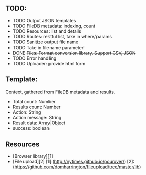 ## TODO:
- TODO Output JSON templates
- TODO FileDB metadata: indexing, count
- TODO Resources: list and details
- TODO Routes: restful list, take in where/params
- TODO Sanitize output file name
- TODO Take in filename parameter!
- DONE ~~Files: Format conversion library. Support CSV, JSON~~
- TODO Error handling
- TODO Uploader: provide html form

## Template:
Context, gathered from FileDB metadata and results.
* Total count: Number
* Results count: Number
* Action: String
* Action message: String
* Result data: Array|Object
* success: boolean


## Resources
- [Browser library][1]
- [File upload][2]
[1]:(http://nytimes.github.io/pourover/)
[2]:(https://github.com/domharrington/fileupload/tree/master/lib)

